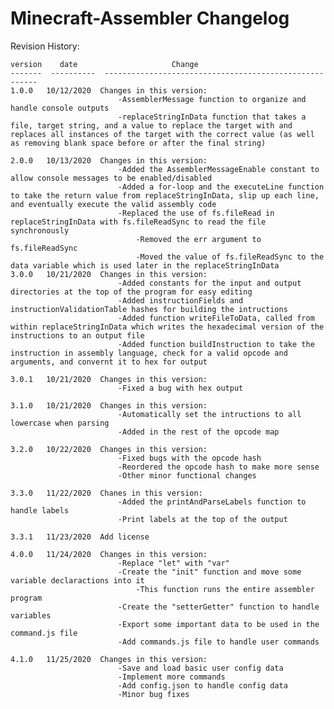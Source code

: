 # Minecraft-Assembler Changelog

Revision History:

	version    date                     Change
	-------  ----------  -------------------------------------------------------
	1.0.0	10/12/2020	Changes in this version:
							-AssemblerMessage function to organize and handle console outputs
							-replaceStringInData function that takes a file, target string, and a value to replace the target with and replaces all instances of the target with the correct value (as well as removing blank space before or after the final string)

	2.0.0	10/13/2020	Changes in this version:
							-Added the AssemblerMessageEnable constant to allow console messages to be enabled/disabled
							-Added a for-loop and the executeLine function to take the return value from replaceStringInData, slip up each line, and eventually execute the valid assembly code
							-Replaced the use of fs.fileRead in replaceStringInData with fs.fileReadSync to read the file synchronously
								-Removed the err argument to fs.fileReadSync
								-Moved the value of fs.fileReadSync to the data variable which is used later in the replaceStringInData
	3.0.0	10/21/2020	Changes in this version:
							-Added constants for the input and output directories at the top of the program for easy editing
							-Added instructionFields and instructionValidationTable hashes for building the intructions
							-Added function writeFileToData, called from within replaceStringInData which writes the hexadecimal version of the instructions to an output file
							-Added function buildInstruction to take the instruction in assembly language, check for a valid opcode and arguments, and convernt it to hex for output

	3.0.1	10/21/2020	Changes in this version:
							-Fixed a bug with hex output

	3.1.0	10/21/2020	Changes in this version:
							-Automatically set the intructions to all lowercase when parsing
							-Added in the rest of the opcode map

	3.2.0	10/22/2020	Changes in this version:
							-Fixed bugs with the opcode hash
							-Reordered the opcode hash to make more sense
							-Other minor functional changes
							
	3.3.0	11/22/2020	Chanes in this version:
							-Added the printAndParseLabels function to handle labels
							-Print labels at the top of the output

	3.3.1	11/23/2020	Add license
	
	4.0.0	11/24/2020	Changes in this version:
							-Replace "let" with "var"
							-Create the "init" function and move some variable declaractions into it
								-This function runs the entire assembler program
							-Create the "setterGetter" function to handle variables
							-Export some important data to be used in the command.js file
							-Add commands.js file to handle user commands

	4.1.0	11/25/2020	Changes in this version:
							-Save and load basic user config data
							-Implement more commands
							-Add config.json to handle config data
							-Minor bug fixes
